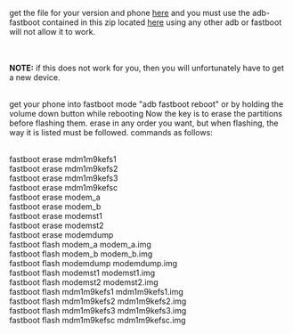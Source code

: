 get the file for your version and phone [here](https://github.com/babyskylar/phonedev/releases/tag/modem)
and you must use the adb-fastboot contained in this zip located [here](https://github.com/babyskylar/phonedev/releases/tag/files-needed)
using any other adb or fastboot will not allow it to work.

<br><br><b>NOTE:</b> if this does not work for you, then you will unfortunately have to get a new device.


<br>get your phone into fastboot mode "adb fastboot reboot" or by holding the volume down button while rebooting
Now the key is to erase the partitions before flashing them. erase in any order you want, but when flashing, the way it is listed must be followed.
commands as follows:

<br>fastboot erase mdm1m9kefs1
<br>fastboot erase mdm1m9kefs2
<br>fastboot erase mdm1m9kefs3
<br>fastboot erase mdm1m9kefsc
<br>fastboot erase modem_a
<br>fastboot erase modem_b
<br>fastboot erase modemst1
<br>fastboot erase modemst2
<br>fastboot erase modemdump
<br>fastboot flash modem_a modem_a.img
<br>fastboot flash modem_b modem_b.img
<br>fastboot flash modemdump modemdump.img
<br>fastboot flash modemst1 modemst1.img
<br>fastboot flash modemst2 modemst2.img
<br>fastboot flash mdm1m9kefs1 mdm1m9kefs1.img
<br>fastboot flash mdm1m9kefs2 mdm1m9kefs2.img
<br>fastboot flash mdm1m9kefs3 mdm1m9kefs3.img
<br>fastboot flash mdm1m9kefsc mdm1m9kefsc.img
